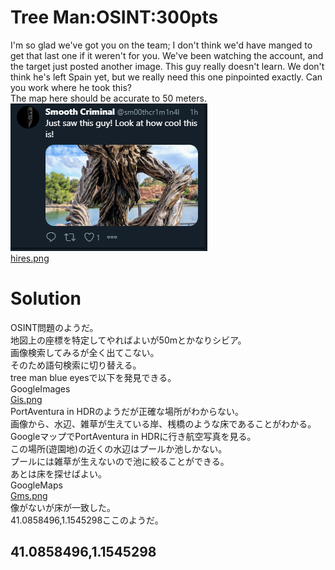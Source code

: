 # Tree Man:OSINT:300pts
I'm so glad we've got you on the team; I don't think we'd have manged to get that last one if it weren't for you. We've been watching the account, and the target just posted another image. This guy really doesn't learn. We don't think he's left Spain yet, but we really need this one pinpointed exactly. Can you work where he took this?  
The map here should be accurate to 50 meters.  
![image1.png](images/image1.png)  
[hires.png](hires.png)  

# Solution
OSINT問題のようだ。  
地図上の座標を特定してやればよいが50mとかなりシビア。  
画像検索してみるが全く出てこない。  
そのため語句検索に切り替える。  
tree man blue eyesで以下を発見できる。  
GoogleImages  
[Gis.png](images/Gis.png)  
PortAventura in HDRのようだが正確な場所がわからない。  
画像から、水辺、雑草が生えている岸、桟橋のような床であることがわかる。  
GoogleマップでPortAventura in HDRに行き航空写真を見る。  
この場所(遊園地)の近くの水辺はプールか池しかない。  
プールには雑草が生えないので池に絞ることができる。  
あとは床を探せばよい。  
GoogleMaps  
[Gms.png](images/Gms.png)  
像がないが床が一致した。  
41.0858496,1.1545298ここのようだ。  

## 41.0858496,1.1545298